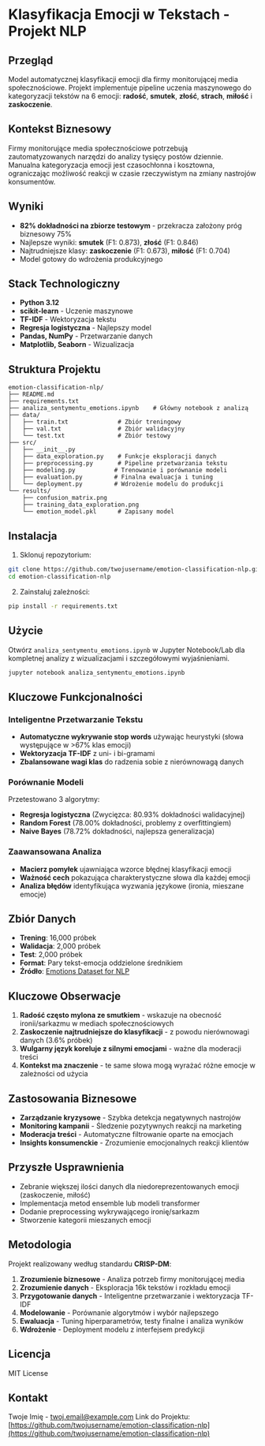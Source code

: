 # Klasyfikacja Emocji w Tekstach - Projekt NLP

## Przegląd
Model automatycznej klasyfikacji emocji dla firmy monitorującej media społecznościowe. Projekt implementuje pipeline uczenia maszynowego do kategoryzacji tekstów na 6 emocji: **radość**, **smutek**, **złość**, **strach**, **miłość** i **zaskoczenie**.

## Kontekst Biznesowy
Firmy monitorujące media społecznościowe potrzebują zautomatyzowanych narzędzi do analizy tysięcy postów dziennie. Manualna kategoryzacja emocji jest czasochłonna i kosztowna, ograniczając możliwość reakcji w czasie rzeczywistym na zmiany nastrojów konsumentów.

## Wyniki
- **82% dokładności na zbiorze testowym** - przekracza założony próg biznesowy 75%
- Najlepsze wyniki: **smutek** (F1: 0.873), **złość** (F1: 0.846)
- Najtrudniejsze klasy: **zaskoczenie** (F1: 0.673), **miłość** (F1: 0.704)
- Model gotowy do wdrożenia produkcyjnego

## Stack Technologiczny
- **Python 3.12**
- **scikit-learn** - Uczenie maszynowe
- **TF-IDF** - Wektoryzacja tekstu
- **Regresja logistyczna** - Najlepszy model
- **Pandas, NumPy** - Przetwarzanie danych
- **Matplotlib, Seaborn** - Wizualizacja

## Struktura Projektu
```
emotion-classification-nlp/
├── README.md
├── requirements.txt
├── analiza_sentymentu_emotions.ipynb    # Główny notebook z analizą
├── data/
│   ├── train.txt              # Zbiór treningowy
│   ├── val.txt                # Zbiór walidacyjny
│   └── test.txt               # Zbiór testowy
├── src/
│   ├── __init__.py
│   ├── data_exploration.py    # Funkcje eksploracji danych
│   ├── preprocessing.py       # Pipeline przetwarzania tekstu
│   ├── modeling.py           # Trenowanie i porównanie modeli
│   ├── evaluation.py         # Finalna ewaluacja i tuning
│   └── deployment.py         # Wdrożenie modelu do produkcji
└── results/
    ├── confusion_matrix.png
    ├── training_data_exploration.png
    └── emotion_model.pkl      # Zapisany model
```

## Instalacja
1. Sklonuj repozytorium:
```bash
git clone https://github.com/twojusername/emotion-classification-nlp.git
cd emotion-classification-nlp
```

2. Zainstaluj zależności:
```bash
pip install -r requirements.txt
```

## Użycie

Otwórz `analiza_sentymentu_emotions.ipynb` w Jupyter Notebook/Lab dla kompletnej analizy z wizualizacjami i szczegółowymi wyjaśnieniami.

```bash
jupyter notebook analiza_sentymentu_emotions.ipynb
```

## Kluczowe Funkcjonalności

### Inteligentne Przetwarzanie Tekstu
- **Automatyczne wykrywanie stop words** używając heurystyki (słowa występujące w >67% klas emocji)
- **Wektoryzacja TF-IDF** z uni- i bi-gramami
- **Zbalansowane wagi klas** do radzenia sobie z nierównowagą danych

### Porównanie Modeli
Przetestowano 3 algorytmy:
- **Regresja logistyczna** (Zwycięzca: 80.93% dokładności walidacyjnej)
- **Random Forest** (78.00% dokładności, problemy z overfittingiem)
- **Naive Bayes** (78.72% dokładności, najlepsza generalizacja)

### Zaawansowana Analiza
- **Macierz pomyłek** ujawniająca wzorce błędnej klasyfikacji emocji
- **Ważność cech** pokazująca charakterystyczne słowa dla każdej emocji
- **Analiza błędów** identyfikująca wyzwania językowe (ironia, mieszane emocje)

## Zbiór Danych
- **Trening**: 16,000 próbek
- **Walidacja**: 2,000 próbek  
- **Test**: 2,000 próbek
- **Format**: Pary tekst-emocja oddzielone średnikiem
- **Źródło**: [Emotions Dataset for NLP](https://www.kaggle.com/datasets/praveengovi/emotions-dataset-for-nlp)

## Kluczowe Obserwacje
1. **Radość często mylona ze smutkiem** - wskazuje na obecność ironii/sarkazmu w mediach społecznościowych
2. **Zaskoczenie najtrudniejsze do klasyfikacji** - z powodu nierównowagi danych (3.6% próbek)
3. **Wulgarny język koreluje z silnymi emocjami** - ważne dla moderacji treści
4. **Kontekst ma znaczenie** - te same słowa mogą wyrażać różne emocje w zależności od użycia

## Zastosowania Biznesowe
- **Zarządzanie kryzysowe** - Szybka detekcja negatywnych nastrojów
- **Monitoring kampanii** - Śledzenie pozytywnych reakcji na marketing
- **Moderacja treści** - Automatyczne filtrowanie oparte na emocjach
- **Insights konsumenckie** - Zrozumienie emocjonalnych reakcji klientów

## Przyszłe Usprawnienia
- Zebranie większej ilości danych dla niedoreprezentowanych emocji (zaskoczenie, miłość)
- Implementacja metod ensemble lub modeli transformer
- Dodanie preprocessing wykrywającego ironię/sarkazm
- Stworzenie kategorii mieszanych emocji

## Metodologia
Projekt realizowany według standardu **CRISP-DM**:
1. **Zrozumienie biznesowe** - Analiza potrzeb firmy monitorującej media
2. **Zrozumienie danych** - Eksploracja 16k tekstów i rozkładu emocji
3. **Przygotowanie danych** - Inteligentne przetwarzanie i wektoryzacja TF-IDF
4. **Modelowanie** - Porównanie algorytmów i wybór najlepszego
5. **Ewaluacja** - Tuning hiperparametrów, testy finalne i analiza wyników
6. **Wdrożenie** - Deployment modelu z interfejsem predykcji

## Licencja
MIT License

## Kontakt
Twoje Imię - twoj.email@example.com
Link do Projektu: [https://github.com/twojusername/emotion-classification-nlp](https://github.com/twojusername/emotion-classification-nlp)